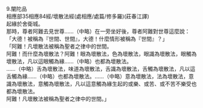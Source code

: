 9.闡陀品  
相應部35相應84經/壞散法經(處相應/處篇/修多羅)(莊春江譯)  
起緣於舍衛城。  
那時，尊者阿難去見世尊……（中略）在一旁坐好後，尊者阿難對世尊這麼說：  
「大德！被稱為『世間、世間』，大德！什麼情形被稱為『世間』？」  
「阿難！凡壞散法被稱為聖者之律中的世間。  
阿難！而什麼為壞散法？阿難！眼為壞散法，色為壞散法，眼識為壞散法，眼觸為壞散法，凡以這眼觸為緣……（中略）也都為壞散法。  
……（中略）舌為壞散法，味道為壞散法，舌識為壞散法，舌觸為壞散法，凡以這舌觸為緣……（中略）也都為壞散法。……（中略）意為壞散法，法為壞散法，意識為壞散法，意觸為壞散法，凡以這意觸為緣生起的或樂、或苦、或不苦不樂受也都為壞散法。  
阿難！凡壞散法被稱為聖者之律中的世間。」  
  
  
